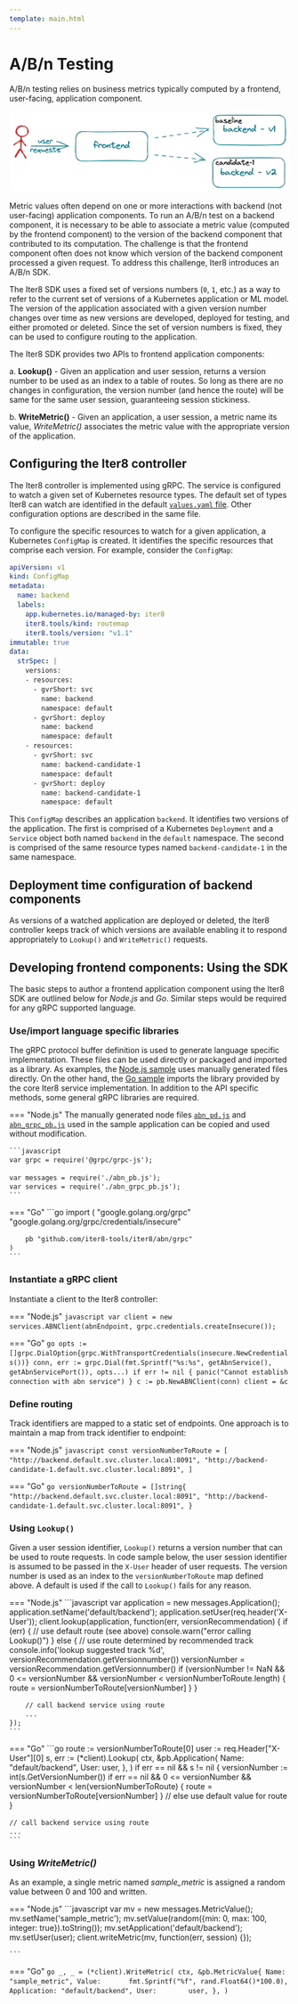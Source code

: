 ```yaml
---
template: main.html
---
```


# A/B/n Testing

A/B/n testing relies on business metrics typically computed by a frontend, user-facing, application component. 

![A/B/n test](../images/abn.png)

Metric values often depend on one or more interactions with backend (not user-facing) application components. To run an A/B/n test on a backend component, it is necessary to be able to associate a metric value (computed by the frontend component) to the version of the backend component that contributed to its computation. 
The challenge is that the frontend component often does not know which version of the backend component processed a given request. To address this challenge, Iter8 introduces an A/B/n SDK. 

The Iter8 SDK uses a fixed set of versions numbers (`0`, `1`, etc.) as a way to refer to the current set of versions of a Kubernetes application or ML model. The version of the application associated with a given version number changes over time as new versions are developed, deployed for testing, and either promoted or deleted. Since the set of version numbers is fixed, they can be used to configure routing to the application.

The Iter8 SDK provides two APIs to frontend application components:

a. **Lookup()** - Given an application and user session, returns a version number to be used as an index to a table of routes. So long as there are no changes in configuration, the version number (and hence the route) will be same for the same user session, guaranteeing session stickiness.

b. **WriteMetric()** -  Given an application, a user session, a metric name its value, *WriteMetric()* associates the metric value with the appropriate version of the application. 

## Configuring the Iter8 controller

The Iter8 controller is implemented using gRPC. The service is configured to watch a given set of Kubernetes resource types. The default set of types Iter8 can watch are identified in the default [`values.yaml` file](https://github.com/iter8-tools/iter8/blob/v1.1.1/charts/controller/values.yaml). Other configuration options are described in the same file.

To configure the specific resources to watch for a given application, a Kubernetes `ConfigMap` is created. It identifies the specific resources that comprise each version. For example, consider the `ConfigMap`:

```yaml
apiVersion: v1
kind: ConfigMap
metadata:
  name: backend
  labels:
    app.kubernetes.io/managed-by: iter8
    iter8.tools/kind: routemap
    iter8.tools/version: "v1.1"
immutable: true
data:
  strSpec: |
    versions:
    - resources:
      - gvrShort: svc
        name: backend
        namespace: default
      - gvrShort: deploy
        name: backend
        namespace: default
    - resources:
      - gvrShort: svc
        name: backend-candidate-1
        namespace: default
      - gvrShort: deploy
        name: backend-candidate-1
        namespace: default
```

This `ConfigMap` describes an application `backend`. It identifies two versions of the application. The first is comprised of a Kubernetes `Deployment` and a `Service` object both named `backend` in the `default` namespace.  The second is comprised of the same resource types named `backend-candidate-1` in the same namespace.

## Deployment time configuration of backend components

As versions of a watched application are deployed or deleted, the Iter8 controller keeps track of which versions are available enabling it to respond appropriately to `Lookup()` and `WriteMetric()` requests.

## Developing frontend components: Using the SDK

The basic steps to author a frontend application component using the Iter8 SDK are outlined below for *Node.js* and *Go*. Similar steps would be required for any gRPC supported language.

### Use/import language specific libraries

The gRPC protocol buffer definition is used to generate language specific implementation. These files can be used directly or packaged and imported as a library. As examples, the [Node.js sample](https://github.com/iter8-tools/docs/tree/main/samples/abn-sample/frontend/node) uses manually generated files directly. On the other hand, the [Go sample](https://github.com/iter8-tools/docs/tree/main/samples/abn-sample/frontend/go) imports the library provided by the core Iter8 service implementation. In addition to the API specific methods, some general gRPC libraries are required.

=== "Node.js"
    The manually generated node files [`abn_pd.js`](https://raw.githubusercontent.com/iter8-tools/docs/main/samples/abn-sample/frontend/node/abn_pb.js) and [`abn_grpc_pb.js`](https://raw.githubusercontent.com/iter8-tools/docs/main/samples/abn-sample/frontend/node/abn_grpc_pb.js) used in the sample application can be copied and used without modification.

    ```javascript
    var grpc = require('@grpc/grpc-js');

    var messages = require('./abn_pb.js');
    var services = require('./abn_grpc_pb.js');
    ```

=== "Go"
    ```go
    import (
        "google.golang.org/grpc"
        "google.golang.org/grpc/credentials/insecure"

        pb "github.com/iter8-tools/iter8/abn/grpc"
    )
    ```

### Instantiate a gRPC client

Instantiate a client to the Iter8 controller:

=== "Node.js"
    ```javascript
    var client = new services.ABNClient(abnEndpoint, grpc.credentials.createInsecure());
    ```

=== "Go"
    ```go
    opts := []grpc.DialOption{grpc.WithTransportCredentials(insecure.NewCredentials())}
    conn, err := grpc.Dial(fmt.Sprintf("%s:%s", getAbnService(), getAbnServicePort()), opts...)
    if err != nil {
        panic("Cannot establish connection with abn service")
    }
    c := pb.NewABNClient(conn)
    client = &c
    ```

### Define routing

Track identifiers are mapped to a static set of endpoints. One approach is to maintain a map from track identifier to endpoint:

=== "Node.js"
    ```javascript
    const versionNumberToRoute = [
        "http://backend.default.svc.cluster.local:8091",
        "http://backend-candidate-1.default.svc.cluster.local:8091",
    ]
    ```

=== "Go"
    ```go
	versionNumberToRoute = []string{
		"http://backend.default.svc.cluster.local:8091",
		"http://backend-candidate-1.default.svc.cluster.local:8091",
	}
    ```

### Using `Lookup()`

Given a user session identifier, `Lookup()` returns a version number that can be used to route requests. In code sample below, the user session identifier is assumed to be passed in the `X-User` header of user requests. The version number is used as an index to the `versionNumberToRoute` map defined above. A default is used if the call to `Lookup()` fails for any reason.

=== "Node.js"
    ```javascript
    var application = new messages.Application();
    application.setName('default/backend');
    application.setUser(req.header('X-User'));
    client.lookup(application, function(err, versionRecommendation) {
        if (err) {
            // use default route (see above)
            console.warn("error calling Lookup()")
        } else {
            // use route determined by recommended track
            console.info('lookup suggested track %d', versionRecommendation.getVersionnumber())
            versionNumber = versionRecommendation.getVersionnumber()
            if (versionNumber != NaN && 0 <= versionNumber && versionNumber < versionNumberToRoute.length) {
                route = versionNumberToRoute[versionNumber]
            }
        }

        // call backend service using route
        ...
    });
    ```

=== "Go"
    ```go
	route := versionNumberToRoute[0]
    user := req.Header["X-User"][0]
    s, err := (*client).Lookup(
        ctx,
        &pb.Application{
            Name: "default/backend",
            User: user,
        },
    )
	if err == nil && s != nil {
		versionNumber := int(s.GetVersionNumber())
		if err == nil && 0 <= versionNumber && versionNumber < len(versionNumberToRoute) {
			route = versionNumberToRoute[versionNumber]
		} // else use default value for route
	}

    // call backend service using route
    ...
    ```

### Using *WriteMetric()*

As an example, a single metric named *sample_metric* is assigned a random value between 0 and 100 and written.

=== "Node.js"
    ```javascript
    var mv = new messages.MetricValue();
    mv.setName('sample_metric');
    mv.setValue(random({min: 0, max: 100, integer: true}).toString());
    mv.setApplication('default/backend');
    mv.setUser(user);
    client.writeMetric(mv, function(err, session) {});
 
    ```

=== "Go"
    ```go
    _, _ = (*client).WriteMetric(
        ctx,
        &pb.MetricValue{
            Name:        "sample_metric",
            Value:       fmt.Sprintf("%f", rand.Float64()*100.0),
            Application: "default/backend",
            User:        user,
        },
    )
    ```

